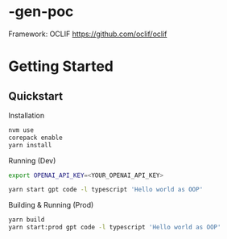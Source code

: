 -gen-poc
=================

Framework: OCLIF https://github.com/oclif/oclif

# Getting Started

## Quickstart

Installation

```bash
nvm use
corepack enable
yarn install
```

Running (Dev)

```bash
export OPENAI_API_KEY=<YOUR_OPENAI_API_KEY>

yarn start gpt code -l typescript 'Hello world as OOP'
```

Building & Running (Prod)

```bash
yarn build
yarn start:prod gpt code -l typescript 'Hello world as OOP'
```
